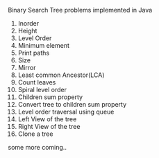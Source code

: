 Binary Search Tree problems implemented in Java

1. Inorder
2. Height
3. Level Order
4. Minimum element
5. Print paths
6. Size
7. Mirror
8. Least common Ancestor(LCA)
9. Count leaves
10. Spiral level order
11. Children sum property
12. Convert tree to children sum property
13. Level order traversal using queue
14. Left View of the tree
15. Right View of the tree
16. Clone a tree

some more coming.. 


